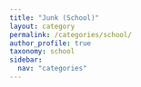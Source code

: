 ```yaml
---
title: "Junk (School)"
layout: category
permalink: /categories/school/
author_profile: true
taxonomy: school
sidebar:
  nav: "categories"
---
```

